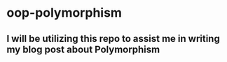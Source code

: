 # oop-polymorphism

## I will be utilizing this repo to assist me in writing my blog post about Polymorphism
